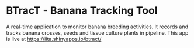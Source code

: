 # BTracT - Banana Tracking Tool
A real-time application to monitor banana breeding activities. It records and tracks banana crosses, seeds and tissue culture plants in pipeline.
This app is live at https://iita.shinyapps.io/btract/
